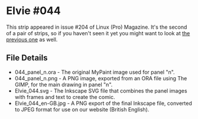 Elvie #044
==========
This strip appeared in issue #204 of Linux (Pro) Magazine. It's the second of a pair of strips, so if you haven't seen it yet you might want to look at [the previous one](http://peppertop.com/elvie/comic/elvie-043/) as well.


File Details
------------
* 044_panel_n.ora     - The original MyPaint image used for panel "n".
* 044_panel_n.png     - A PNG image, exported from an ORA file using The GIMP, for the main drawing in panel "n".
* Elvie_044.svg       - The Inkscape SVG file that combines the panel images with frames and text to create the comic.
* Elvie_044_en-GB.jpg - A PNG export of the final Inkscape file, converted to JPEG format for use on our website (British English).

